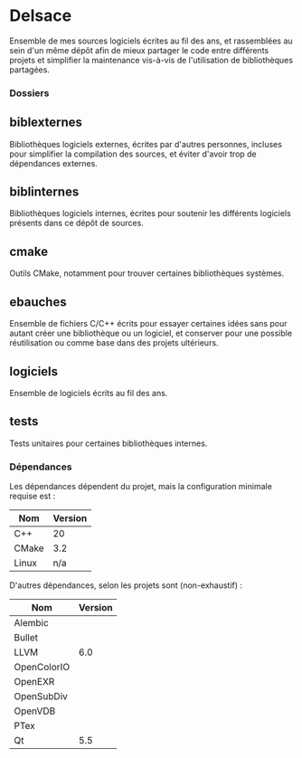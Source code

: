 Delsace
=======

Ensemble de mes sources logiciels écrites au fil des ans, et rassemblées au sein d'un même dépôt afin de mieux partager le code entre différents projets et simplifier la maintenance vis-à-vis de l'utilisation de bibliothèques partagées.

### Dossiers

biblexternes
------------

Bibliothèques logiciels externes, écrites par d'autres personnes, incluses pour simplifier la compilation des sources, et éviter d'avoir trop de dépendances externes.

biblinternes
------------

Bibliothèques logiciels internes, écrites pour soutenir les différents logiciels présents dans ce dépôt de sources.

cmake
-----

Outils CMake, notamment pour trouver certaines bibliothèques systèmes.

ebauches
--------

Ensemble de fichiers C/C++ écrits pour essayer certaines idées sans pour autant créer une bibliothèque ou un logiciel, et conserver pour une possible réutilisation ou comme base dans des projets ultérieurs.

logiciels
---------

Ensemble de logiciels écrits au fil des ans.

tests
-----

Tests unitaires pour certaines bibliothèques internes.

### Dépendances

Les dépendances dépendent du projet, mais la configuration minimale requise est :

| Nom                         | Version |
|-----------------------------|---------|
| C++                         | 20      |
| CMake                       | 3.2     |
| Linux                       | n/a     |

D'autres dépendances, selon les projets sont (non-exhaustif) :

| Nom                         | Version |
|-----------------------------|---------|
| Alembic                     |         |
| Bullet                      |         |
| LLVM                        | 6.0     |
| OpenColorIO                 |         |
| OpenEXR                     |         |
| OpenSubDiv                  |         |
| OpenVDB                     |         |
| PTex                        |         |
| Qt                          | 5.5     |
